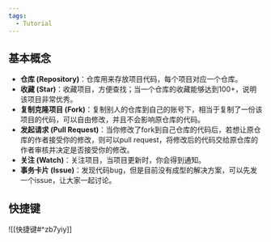 ```yaml
---
tags:
  - Tutorial
---
```

## 基本概念
 - **仓库 (Repository)**：仓库用来存放项目代码，每个项目对应一个仓库。
 - **收藏 (Star)**：收藏项目，方便查找；当一个仓库的收藏能够达到100+，说明该项目非常优秀。
 - **复制克隆项目 (Fork)**：复制别人的仓库到自己的账号下，相当于复制了一份该项目的代码，可以自由修改，并且不会影响原仓库的代码。
 - **发起请求 (Pull Request)**：当你修改了fork到自己仓库的代码后，若想让原仓库的作者接受你的修改，则可以pull request，将修改后的代码交给原仓库的作者审核并决定是否接受你的修改。
 - **关注 (Watch)**：关注项目，当项目更新时，你会得到通知。
 - **事务卡片 (Issue)**：发现代码bug，但是目前没有成型的解决方案，可以先发一个issue，让大家一起讨论。
## 快捷键 
![[快捷键#^zb7yiy]]
